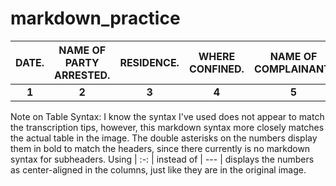 # markdown_practice

| DATE. | NAME OF PARTY ARRESTED. | RESIDENCE. | WHERE CONFINED. | NAME OF COMPLAINANT. | NATURE OF COMPLAINT. | REMARKS. |
| :-: | :-: | :-: | :-: | :-: | :-: | :-: |
| **1** | **2** | **3** | **4** | **5** | **6** | **7** |


Note on Table Syntax: I know the syntax I've used does not appear to match the transcription tips, however, this markdown syntax more closely matches the actual table in the image. The double asterisks on the numbers display them in bold to match the headers, since there currently is no markdown syntax for subheaders. Using | :-: | instead of | --- | displays the numbers as center-aligned in the columns, just like they are in the original image.
